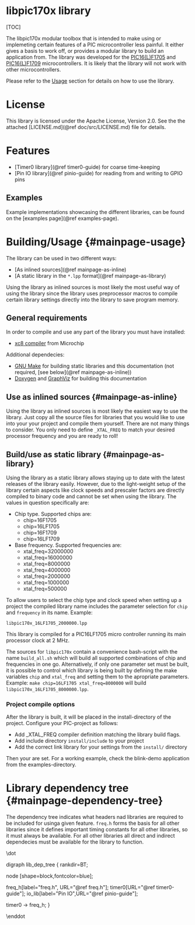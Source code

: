 libpic170x library
==================

[TOC]

The libpic170x modular toolbox that is intended to make using or implemeting certain features of a PIC microcontroller less painful. It either gives a basis to work off, or provides a modular library to build an application from. The library was developed for the [PIC16(L)F1705](https://www.microchip.com/wwwproducts/en/PIC16F1705) and [PIC16(L)F1709](https://www.microchip.com/wwwproducts/en/PIC16F1709) microcontrollers. It is likely that the library will not work with other microcontrollers.

Please refer to the [Usage](#mainpage-usage) section for details on how to use the library.

# License

This library is licensed under the Apache License, Version 2.0. See the the attached [LICENSE.md](@ref doc/src/LICENSE.md) file for details.

# Features

- [Timer0 library](@ref timer0-guide) for coarse time-keeping
- [Pin IO library](@ref pinio-guide) for reading from and writing to GPIO pins

## Examples

Example implementations showcasing the different libraries, can be found on the [examples page](@ref examples-page).

# Building/Usage  {#mainpage-usage}

The library can be used in two different ways:

- [As inlined sources](@ref mainpage-as-inline)
- [A static library in the `*.lpp` format](@ref mainpage-as-library)

Using the library as inlined sources is most likely the most useful way of using the library since the library uses preprocessor macros to compile certain library settings directly into the library to save program memory.

## General requirements

In order to compile and use any part of the library you must have installed:

- [xc8 compiler](https://www.microchip.com/mplab/compilers) from Microchip

Additional dependecies:

- [GNU Make](https://www.gnu.org/software/make) for building static libraries and this documentation (not required, [see below](@ref mainpage-as-inline))
- [Doxygen](https://www.stack.nl/~dimitri/doxygen/) and [GraphViz](http://graphviz.org) for building this documentation

## Use as inlined sources    {#mainpage-as-inline}

Using the library as inlined sources is most likely the easiest way to use the library. Just copy all the source files for libraries that you would like to use into your your project and compile them yourself. There are not many things to consider. You only need to define `_XTAL_FREQ` to match your desired processor frequency and you are ready to roll!

## Build/use as static library     {#mainpage-as-library}

Using the library as a static library allows staying up to date with the latest releases of the library easily. However, due to the light-weight setup of the library certain aspects like clock speeds and prescaler factors are directly compiled to binary code and cannot be set when using the library. The values in question specifically are:

- Chip type. Supported chips are:
    - chip=16F1705
    - chip=16LF1705
    - chip=16F1709
    - chip=16LF1709
- Base frequency. Supported frequencies are:
    - xtal_freq=32000000
    - xtal_freq=16000000
    - xtal_freq=8000000
    - xtal_freq=4000000
    - xtal_freq=2000000
    - xtal_freq=1000000
    - xtal_freq=500000

To allow users to select the chip type and clock speed when setting up a project the compiled library name includes the parameter selection for `chip` and `frequency` in its name. Example:

~~~~~~~~~~~~~~~~~~~~~~~~
libpic170x_16LF1705_2000000.lpp
~~~~~~~~~~~~~~~~~~~~~~~~

This library is compiled for a PIC16LF1705 micro controller running its main processor clock at 2 MHz.

The sources for `libpic170x` contain a convenience bash-script with the name `build_all.sh` which will build all supported combinations of chip and frequencies in one go. Alternatively, if only one parameter set must be built, it is possible to control which library is being built by defining the make variables `chip` and `xtal_freq` and setting them to the apropriate parameters. Example: `make chip=16LF1705 xtal_freq=8000000` will build `libpic170x_16LF1705_8000000.lpp`.

### Project compile options

After the library is built, it will be placed in the install-directory of the project. Configure your PIC-project as follows:

- Add _XTAL_FREQ compiler definition matching the library build flags.
- Add include directory `install/include` to your project
- Add the correct link library for your settings from the `install/` directory

Then your are set. For a working example, check the blink-demo application from the examples-directory.


# Library dependency tree     {#mainpage-dependency-tree}

The dependency tree indicates what headers nad libraries are required to be included for usinga given feature. `freq.h` forms the basis for all other libraries since it defines important timing constants for all other libraries, so it must always be available. For all other libraries all direct and indirect dependecies must be available for the library to function.

\dot

digraph lib_dep_tree {
  rankdir=BT;

  node [shape=block,fontcolor=blue];

  freq_h[label="freq.h", URL="@ref freq.h"];
  timer0[URL="@ref timer0-guide"];
  io_lib[label="Pin IO",URL="@ref pinio-guide"];

  timer0 -> freq_h;
}

\enddot
